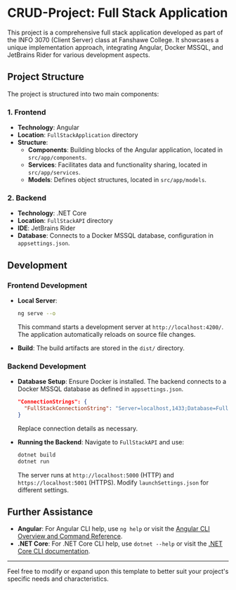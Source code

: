 # CRUD-Project: Full Stack Application

This project is a comprehensive full stack application developed as part of the INFO 3070 (Client Server) class at Fanshawe College. It showcases a unique implementation approach, integrating Angular, Docker MSSQL, and JetBrains Rider for various development aspects.

## Project Structure

The project is structured into two main components:

### 1. Frontend
- **Technology**: Angular
- **Location**: `FullStackApplication` directory
- **Structure**:
  - **Components**: Building blocks of the Angular application, located in `src/app/components`.
  - **Services**: Facilitates data and functionality sharing, located in `src/app/services`.
  - **Models**: Defines object structures, located in `src/app/models`.

### 2. Backend
- **Technology**: .NET Core
- **Location**: `FullStackAPI` directory
- **IDE**: JetBrains Rider
- **Database**: Connects to a Docker MSSQL database, configuration in `appsettings.json`.

## Development

### Frontend Development

- **Local Server**:
  ```sh
  ng serve --o
  ```
  This command starts a development server at `http://localhost:4200/`. The application automatically reloads on source file changes.
  
- **Build**:
  The build artifacts are stored in the `dist/` directory.

### Backend Development

- **Database Setup**:
  Ensure Docker is installed. The backend connects to a Docker MSSQL database as defined in `appsettings.json`.
  ```json
  "ConnectionStrings": {
    "FullStackConnectionString": "Server=localhost,1433;Database=FullStackDb;User Id=SA;Password=reallyStrongPwd123;TrustServerCertificate=True"
  }
  ```
  Replace connection details as necessary.

- **Running the Backend**:
  Navigate to `FullStackAPI` and use:
  ```sh
  dotnet build
  dotnet run
  ```
  The server runs at `http://localhost:5000` (HTTP) and `https://localhost:5001` (HTTPS). Modify `launchSettings.json` for different settings.

## Further Assistance

- **Angular**: For Angular CLI help, use `ng help` or visit the [Angular CLI Overview and Command Reference](https://angular.io/cli).
- **.NET Core**: For .NET Core CLI help, use `dotnet --help` or visit the [.NET Core CLI documentation](https://docs.microsoft.com/en-us/dotnet/core/tools/).

---

Feel free to modify or expand upon this template to better suit your project's specific needs and characteristics.
